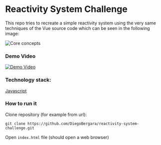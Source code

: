 # Reactivity System Challenge
 This repo tries to recreate a simple reactivity system using the very same techniques of the Vue source code which can be seen in the following image:
 
 ![Core concepts](https://miro.medium.com/max/1400/0*P268NBNs64Z-CERj.png)

### Demo Video
[![Demo Video](https://img.youtube.com/vi/_TyiH5e5YoM/0.jpg)](https://www.youtube.com/watch?v=_TyiH5e5YoM "Demo video")

### Technology stack:
[Javascript]

### How to run it
 Clone repository (for example from url):
```
git clone https://github.com/DiegoBergara/reactivity-system-challenge.git
```
Open ```index.html``` file (should open a web browser)


   [Javascript]:   <https://www.javascript.com/g>
